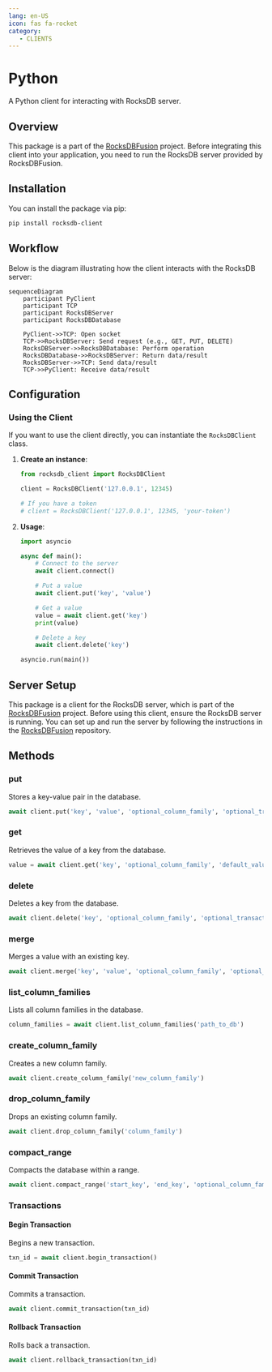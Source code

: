 ```yaml
---
lang: en-US
icon: fas fa-rocket
category:
   - CLIENTS
---
```


# Python

A Python client for interacting with RocksDB server.

## Overview

This package is a part of the [RocksDBFusion](https://github.com/s00d/RocksDBFusion) project. Before integrating this client into your application, you need to run the RocksDB server provided by RocksDBFusion.

## Installation

You can install the package via pip:

```bash
pip install rocksdb-client
```

## Workflow

Below is the diagram illustrating how the client interacts with the RocksDB server:

```mermaid
sequenceDiagram
    participant PyClient
    participant TCP
    participant RocksDBServer
    participant RocksDBDatabase

    PyClient->>TCP: Open socket
    TCP->>RocksDBServer: Send request (e.g., GET, PUT, DELETE)
    RocksDBServer->>RocksDBDatabase: Perform operation
    RocksDBDatabase->>RocksDBServer: Return data/result
    RocksDBServer->>TCP: Send data/result
    TCP->>PyClient: Receive data/result
```

## Configuration

### Using the Client

If you want to use the client directly, you can instantiate the `RocksDBClient` class.

1. **Create an instance**:

   ```python
   from rocksdb_client import RocksDBClient

   client = RocksDBClient('127.0.0.1', 12345)

   # If you have a token
   # client = RocksDBClient('127.0.0.1', 12345, 'your-token')
   ```

2. **Usage**:

   ```python
   import asyncio

   async def main():
       # Connect to the server
       await client.connect()

       # Put a value
       await client.put('key', 'value')

       # Get a value
       value = await client.get('key')
       print(value)

       # Delete a key
       await client.delete('key')

   asyncio.run(main())
   ```

## Server Setup

This package is a client for the RocksDB server, which is part of the [RocksDBFusion](https://github.com/s00d/RocksDBFusion) project. Before using this client, ensure the RocksDB server is running. You can set up and run the server by following the instructions in the [RocksDBFusion](https://github.com/s00d/RocksDBFusion) repository.

## Methods

### put

Stores a key-value pair in the database.

```python
await client.put('key', 'value', 'optional_column_family', 'optional_transaction_id')
```

### get

Retrieves the value of a key from the database.

```python
value = await client.get('key', 'optional_column_family', 'default_value', 'optional_transaction_id')
```

### delete

Deletes a key from the database.

```python
await client.delete('key', 'optional_column_family', 'optional_transaction_id')
```

### merge

Merges a value with an existing key.

```python
await client.merge('key', 'value', 'optional_column_family', 'optional_transaction_id')
```

### list_column_families

Lists all column families in the database.

```python
column_families = await client.list_column_families('path_to_db')
```

### create_column_family

Creates a new column family.

```python
await client.create_column_family('new_column_family')
```

### drop_column_family

Drops an existing column family.

```python
await client.drop_column_family('column_family')
```

### compact_range

Compacts the database within a range.

```python
await client.compact_range('start_key', 'end_key', 'optional_column_family')
```

### Transactions

#### Begin Transaction

Begins a new transaction.

```python
txn_id = await client.begin_transaction()
```

#### Commit Transaction

Commits a transaction.

```python
await client.commit_transaction(txn_id)
```

#### Rollback Transaction

Rolls back a transaction.

```python
await client.rollback_transaction(txn_id)
```